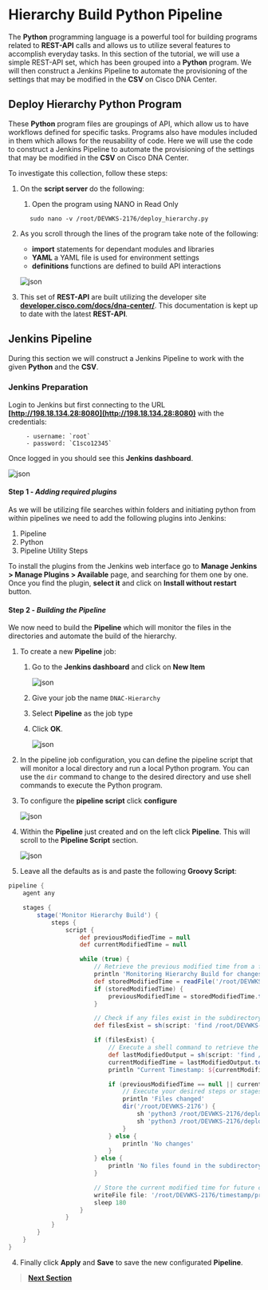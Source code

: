# Hierarchy Build Python Pipeline

The **Python** programming language is a powerful tool for building programs related to **REST-API** calls and allows us to utilize several features to accomplish everyday tasks. In this section of the tutorial, we will use a simple REST-API set, which has been grouped into a **Python** program. We will then construct a Jenkins Pipeline to automate the provisioning of the settings that may be modified in the **CSV** on Cisco DNA Center.

## Deploy Hierarchy Python Program

These **Python** program files are groupings of API, which allow us to have workflows defined for specific tasks. Programs also have modules included in them which allows for the reusability of code. Here we will use the code to construct a Jenkins Pipeline to automate the provisioning of the settings that may be modified in the **CSV** on Cisco DNA Center.

To investigate this collection, follow these steps:

1. On the **script server** do the following:

   1. Open the program using NANO in Read Only

```SHELL
      sudo nano -v /root/DEVWKS-2176/deploy_hierarchy.py
```

   2. As you scroll through the lines of the program take note of the following:

      - **import** statements for dependant modules and libraries
      - **YAML** a YAML file is used for environment settings
      - **definitions** functions are defined to build API interactions 

      ![json](./images/hierarchy-python.png?raw=true "Import JSON")
   
   3. This set of **REST-API** are built utilizing the developer site [**developer.cisco.com/docs/dna-center/**](https://developer.cisco.com/docs/dna-center/). This documentation is kept up to date with the latest **REST-API**.

## Jenkins Pipeline

During this section we will construct a Jenkins Pipeline to work with the given **Python** and the **CSV**.

### Jenkins Preparation

Login to Jenkins but first connecting to the URL **[http://198.18.134.28:8080](http://198.18.134.28:8080)** with the credentials:

         - username: `root`
         - password: `C1sco12345`

Once logged in you should see this **Jenkins dashboard**.

![json](./images/jenkins-login.png?raw=true "Import JSON")

#### Step 1 - *Adding required plugins*

As we will be utilizing file searches within folders and initiating python from within pipelines we need to add the following plugins into Jenkins:

   1. Pipeline
   2. Python
   3. Pipeline Utility Steps

To install the plugins from the Jenkins web interface go to **Manage Jenkins > Manage Plugins > Available** page, and searching for them one by one. Once you find the plugin, **select it** and click on **Install without restart** button.

#### Step 2 - *Building the Pipeline*

We now need to build the **Pipeline** which will monitor the files in the directories and automate the build of the hierarchy.

1. To create a new **Pipeline** job: 

   1. Go to the **Jenkins dashboard** and click on **New Item** 

      ![json](./images/Jenkins_Dashboard.png?raw=true "Import JSON")

   2. Give your job the name `DNAC-Hierarchy`
   3. Select **Pipeline** as the job type
   4. Click **OK**.

      ![json](./images/Jenkins_Item_Hierarchy.png?raw=true "Import JSON")


2. In the pipeline job configuration, you can define the pipeline script that will monitor a local directory and run a local Python program. You can use the `dir` command to change to the desired directory and use shell commands to execute the Python program.

3. To configure the **pipeline script** click **configure** 

   ![json](./images/Jenkins_Item_Hierarchy_1.png?raw=true "Import JSON")

4. Within the **Pipeline** just created and on the left click **Pipeline**. This will scroll to the **Pipeline Script** section. 

   ![json](./images/Jenkins_Item_Hierarchy_Pipeline.png?raw=true "Import JSON")

5. Leave all the defaults as is and paste the following **Groovy Script**:

```GROOVY
pipeline {
    agent any

    stages {
        stage('Monitor Hierarchy Build') {
            steps {
                script {
                    def previousModifiedTime = null
                    def currentModifiedTime = null

                    while (true) {
                        // Retrieve the previous modified time from a file or environment variable
                        println 'Monitoring Hierarchy Build for changes'
                        def storedModifiedTime = readFile('/root/DEVWKS-2176/timestamp/previous_modified_time_hierarchy.txt').trim()
                        if (storedModifiedTime) {
                            previousModifiedTime = storedModifiedTime.toLong()
                        }

                        // Check if any files exist in the subdirectory except placeholder.txt
                        def filesExist = sh(script: 'find /root/DEVWKS-2176 -type f -name "DNAC-Design-Settings.csv" | wc -l', returnStdout: true).trim().toInteger() > 0

                        if (filesExist) {
                            // Execute a shell command to retrieve the last modified timestamp of any files except placeholder.txt
                            def lastModifiedOutput = sh(script: 'find /root/DEVWKS-2176 -type f -name "DNAC-Design-Settings.csv" -exec stat -c %Y {} \\; | sort -n | tail -n 1', returnStdout: true).trim()
                            currentModifiedTime = lastModifiedOutput.toLong()
                            println "Current Timestamp: ${currentModifiedTime}"

                            if (previousModifiedTime == null || currentModifiedTime != previousModifiedTime) {
                                // Execute your desired steps or stages here
                                println 'Files changed'
                                dir('/root/DEVWKS-2176') {
                                    sh 'python3 /root/DEVWKS-2176/deploy_hierarchy.py'
                                    sh 'python3 /root/DEVWKS-2176/deploy_settings.py'
                                }
                            } else {
                                println 'No changes'
                            }
                        } else {
                            println 'No files found in the subdirectory'
                        }

                        // Store the current modified time for future comparisons
                        writeFile file: '/root/DEVWKS-2176/timestamp/previous_modified_time_hierarchy.txt', text: currentModifiedTime.toString()
                        sleep 180
                    }
                }
            }
        }
    }
}
```

4. Finally click **Apply** and **Save** to save the new configurated **Pipeline**.

> [**Next Section**](./05-deploy.md)
>